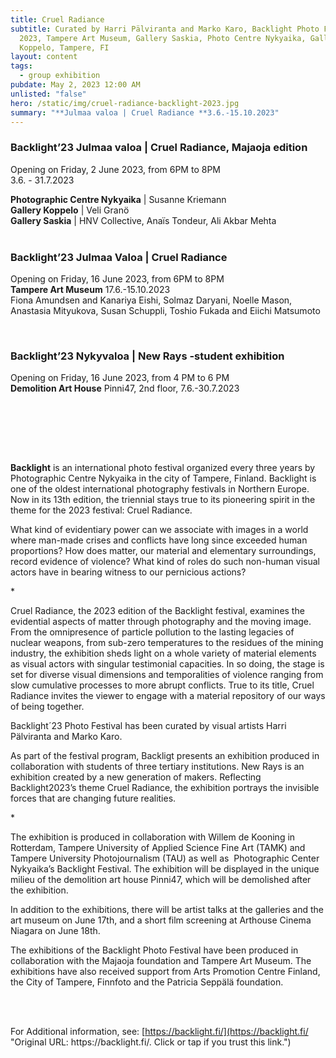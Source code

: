 ```yaml
---
title: Cruel Radiance
subtitle: Curated by Harri Pälviranta and Marko Karo, Backlight Photo Festival
  2023, Tampere Art Museum, Gallery Saskia, Photo Centre Nykyaika, Gallery
  Koppelo, Tampere, FI
layout: content
tags:
  - group exhibition
pubdate: May 2, 2023 12:00 AM
unlisted: "false"
hero: /static/img/cruel-radiance-backlight-2023.jpg
summary: "**Julmaa valoa | Cruel Radiance **3.6.-15.10.2023"
---
```

### **Backlight’23 Julmaa valoa | Cruel Radiance, Majaoja edition**  

Opening on Friday, 2 June 2023, from 6PM to 8PM
\
3.6. - 31.7.2023

**Photographic Centre Nykyaika** | Susanne Kriemann 
\
**Gallery Koppelo** | Veli Granö 
\
**Gallery Saskia** | HNV Collective, Anaïs Tondeur, Ali Akbar Mehta
\
<br/>

### **Backlight’23 Julmaa Valoa | Cruel Radiance**  

Opening on Friday, 16 June 2023, from 6PM to 8PM   
\
**Tampere Art Museum** 17.6.-15.10.2023 \
Fiona Amundsen and Kanariya Eishi, Solmaz Daryani, Noelle Mason, Anastasia Mityukova, Susan Schuppli, Toshio Fukada and Eiichi Matsumoto  

<br/>



### **Backlight’23 Nykyvaloa | New Rays -student exhibition** 

Opening on Friday, 16 June 2023, from 4 PM to 6 PM  \
**Demolition Art House** Pinni47, 2nd floor, 7.6.-30.7.2023  

 

<br/><br/> 



**Backlight** is an international photo festival organized every three years by Photographic Centre Nykyaika in the city of Tampere, Finland. Backlight is one of the oldest international photography festivals in Northern Europe. Now in its 13th edition, the triennial stays true to its pioneering spirit in the theme for the 2023 festival: Cruel Radiance.

What kind of evidentiary power can we associate with images in a world where man-made crises and conflicts have long since exceeded human proportions? How does matter, our material and elementary surroundings, record evidence of violence? What kind of roles do such non-human visual actors have in bearing witness to our pernicious actions? 

\*

Cruel Radiance, the 2023 edition of the Backlight festival, examines the evidential aspects of matter through photography and the moving image. From the omnipresence of particle pollution to the lasting legacies of nuclear weapons, from sub-zero temperatures to the residues of the mining industry, the exhibition sheds light on a whole variety of material elements as visual actors with singular testimonial capacities. In so doing, the stage is set for diverse visual dimensions and temporalities of violence ranging from slow cumulative processes to more abrupt conflicts. True to its title, Cruel Radiance invites the viewer to engage with a material repository of our ways of being together. 

Backlight´23 Photo Festival has been curated by visual artists Harri Pälviranta and Marko Karo.  

As part of the festival program, Backligt presents an exhibition produced in collaboration with students of three tertiary institutions. New Rays is an exhibition created by a new generation of makers. Reflecting Backlight2023’s theme Cruel Radiance, the exhibition portrays the invisible forces that are changing future realities.  

\*

The exhibition is produced in collaboration with Willem de Kooning in Rotterdam, Tampere University of Applied Science Fine Art (TAMK) and Tampere University Photojournalism (TAU) as well as  Photographic Center Nykyaika’s Backlight Festival. The exhibition will be displayed in the unique milieu of the demolition art house Pinni47, which will be demolished after the exhibition.  

In addition to the exhibitions, there will be artist talks at the galleries and the art museum on June 17th, and a short film screening at Arthouse Cinema Niagara on June 18th.   

The exhibitions of the Backlight Photo Festival have been produced in collaboration with the Majaoja foundation and Tampere Art Museum. The exhibitions have also received support from Arts Promotion Centre Finland, the City of Tampere, Finnfoto and the Patricia Seppälä foundation.   

<br/><br/>

For Additional information, see: [https://backlight.fi/](https://backlight.fi/ "Original URL: https\://backlight.fi/. Click or tap if you trust this link.")​